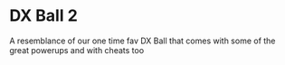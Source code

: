 # DX Ball 2
A resemblance of our one time fav DX Ball that comes with some of the great powerups and with cheats too
